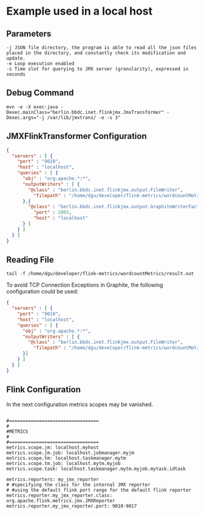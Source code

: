 # Example used in a local host
## Parameters
```
-j JSON file directory, the program is able to read all the json files placed in the directory, and constantly check its modification and update.
-e Loop execution enabled
-s Time slot for querying to JMX server (granularity), expressed in seconds 
```
## Debug Command
```
mvn -e -X exec:java -Dexec.mainClass="berlin.bbdc.inet.flinkjmx.JmxTransformer" -Dexec.args="-j /var/lib/jmxtrans/ -e -s 3"
```

## JMXFlinkTransformer Configuration

```json
{
  "servers" : [ {
    "port" : "9010",
    "host" : "localhost",
    "queries" : [ {
      "obj" : "org.apache.*:*",
      "outputWriters" : [ {
        "@class" : "berlin.bbdc.inet.flinkjmx.output.FileWriter",
          "filepath" : "/home/dgu/developer/flink-metrics/wordcountMetrics/result.out"
      },{
        "@class" : "berlin.bbdc.inet.flinkjmx.output.GraphiteWriterFactory",
          "port" : 2003,
          "host" : "localhost"
      } ]
    } ]
  } ]
}
```
## Reading File 
```
tail -f /home/dgu/developer/flink-metrics/wordcountMetrics/result.out
```
To avoid TCP Connection Exceptions in Graphite, the following configuration could be used:
```json
{
  "servers" : [ {
    "port" : "9010",
    "host" : "localhost",
    "queries" : [ {
      "obj" : "org.apache.*:*",
      "outputWriters" : [ {
        "@class" : "berlin.bbdc.inet.flinkjmx.output.FileWriter",
          "filepath" : "/home/dgu/developer/flink-metrics/wordcountMetrics/result.out"
      }]
    } ]
  } ]
}
```

## Flink Configuration
In the next configuration metrics scopes may be vanished.
```

#=================================
#
#METRICS
#
#=================================
metrics.scope.jm: localhost.myhost
metrics.scope.jm.job: localhost.jobmanager.myjm
metrics.scope.tm: localhost.taskmanager.mytm
metrics.scope.tm.job: localhost.mytm.myjob
metrics.scope.task: localhost.taskmanager.mytm.myjob.mytask.idtask

metrics.reporters: my_jmx_reporter
# #specifying the class for the internal JMX reporter
# #using the default flink port range for the default flink reporter
metrics.reporter.my_jmx_reporter.class: org.apache.flink.metrics.jmx.JMXReporter
metrics.reporter.my_jmx_reporter.port: 9010-9017

```
